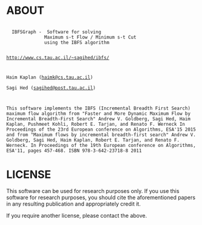 # ABOUT
<code>
  IBFSGraph -  Software for solving                    
              Maximum s-t Flow / Minimum s-t Cut      
              using the IBFS algorithm                
                                                       
  http://www.cs.tau.ac.il/~sagihed/ibfs/               
                                                       
  Haim Kaplan (haimk@cs.tau.ac.il)                     
  Sagi Hed (sagihed@post.tau.ac.il)                    
                                                       

This software implements the IBFS (Incremental Breadth First Search) maximum flow algorithm from
	"Faster and More Dynamic Maximum Flow
	by Incremental Breadth-First Search"
	Andrew V. Goldberg, Sagi Hed, Haim Kaplan, Pushmeet Kohli,
	Robert E. Tarjan, and Renato F. Werneck
	In Proceedings of the 23rd European conference on Algorithms, ESA'15
	2015
and from
	"Maximum flows by incremental breadth-first search"
	Andrew V. Goldberg, Sagi Hed, Haim Kaplan, Robert E. Tarjan, and Renato F. Werneck.
	In Proceedings of the 19th European conference on Algorithms, ESA'11, pages 457-468.
	ISBN 978-3-642-23718-8
	2011
</code>

# LICENSE
This software can be used for research purposes only.
If you use this software for research purposes, you should cite the aforementioned papers
in any resulting publication and appropriately credit it.

If you require another license, please contact the above.
